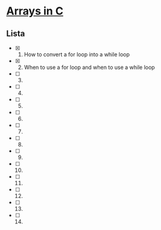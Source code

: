 # [Arrays in C](https://code-vault.net/course/ar67avx6hk:1610029043923)

## Lista
- [x] 1. How to convert a for loop into a while loop
- [x] 2. When to use a for loop and when to use a while loop
- [ ] 3.
- [ ] 4.
- [ ] 5.
- [ ] 6.
- [ ] 7.
- [ ] 8.
- [ ] 9.
- [ ] 10.
- [ ] 11.
- [ ] 12.
- [ ] 13.
- [ ] 14.
